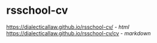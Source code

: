 # rsschool-cv
https://dialecticallaw.github.io/rsschool-cv/ - *html*
https://dialecticallaw.github.io/rsschool-cv/cv - *markdown*